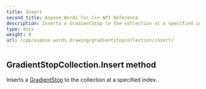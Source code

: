 ```yaml
---
title: Insert
second_title: Aspose.Words for C++ API Reference
description: Inserts a GradientStop to the collection at a specified index. 
type: docs
weight: 0
url: /cpp/aspose.words.drawing/gradientstopcollection/insert/
---
```

## GradientStopCollection.Insert method


Inserts a [GradientStop](../gradientstop/) to the collection at a specified index.

